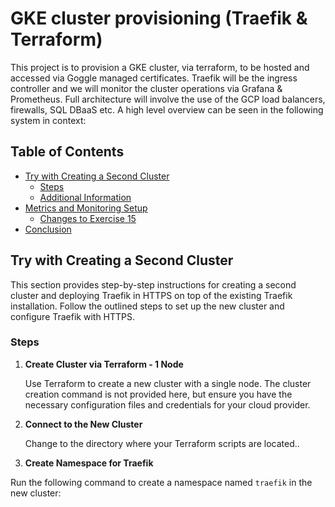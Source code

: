 # GKE cluster provisioning (Traefik & Terraform)

This project is to provision a GKE cluster, via terraform, to be hosted and accessed via Goggle managed certificates.
Traefik will be the ingress controller and we will monitor the cluster operations via Grafana & Prometheus.
Full architecture will involve the use of the GCP load balancers, firewalls, SQL DBaaS etc. A high level overview can be seen in the following system in context:


## Table of Contents

- [Try with Creating a Second Cluster](#try-with-creating-a-second-cluster)
  - [Steps](#steps)
  - [Additional Information](#additional-information)
- [Metrics and Monitoring Setup](#metrics-and-monitoring-setup)
  - [Changes to Exercise 15](#changes-to-exercise-15)
- [Conclusion](#conclusion)

## Try with Creating a Second Cluster

This section provides step-by-step instructions for creating a second cluster and deploying Traefik in HTTPS on top of the existing Traefik installation. Follow the outlined steps to set up the new cluster and configure Traefik with HTTPS.

### Steps

1. **Create Cluster via Terraform - 1 Node**

   Use Terraform to create a new cluster with a single node. The cluster creation command is not provided here, but ensure you have the necessary configuration files and credentials for your cloud provider.

2. **Connect to the New Cluster**

   Change to the directory where your Terraform scripts are located..


3. **Create Namespace for Traefik**

Run the following command to create a namespace named `traefik` in the new cluster:

